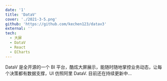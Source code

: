 ```yaml
---
date: '1'
title: 'DataV'
cover: './2021-3-5.png'
github: 'https://github.com/kechen123/datav3'
external: ''
tech:
  - 大屏
  - DataV
  - React
  - ECharts
---
```


DataV 是全开源的一个 BI 平台，酷炫大屏展示，能随时随地掌控业务动态，让每个决策都有数据支撑，UI 仿照阿里 DataV.
目前还在持续更新中...
